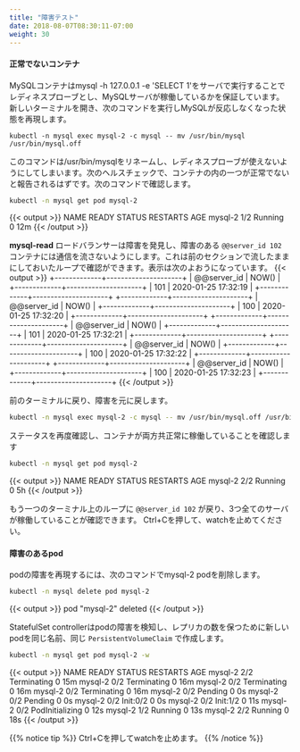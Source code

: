 ```yaml
---
title: "障害テスト"
date: 2018-08-07T08:30:11-07:00
weight: 30
---
```

<!--
#### Unhealthy container
MySQL container uses readiness probe by running mysql -h 127.0.0.1 -e 'SELECT 1' on the server to make sure MySQL server is still active.
Open a new terminal and simulate MySQL as being unresponsive by following command.
-->
#### 正常でないコンテナ
MySQLコンテナはmysql -h 127.0.0.1 -e 'SELECT 1'をサーバで実行することでレディネスプローブとし、MySQLサーバが稼働しているかを保証しています。
新しいターミナルを開き、次のコマンドを実行しMySQLが反応しなくなった状態を再現します。
```
kubectl -n mysql exec mysql-2 -c mysql -- mv /usr/bin/mysql /usr/bin/mysql.off
```

<!--
This command renames the /usr/bin/mysql command so that readiness probe can't find it. During the next health check, the pod should report one of it's containers is not healthy. This can be verified by following command.
-->
このコマンドは/usr/bin/mysqlをリネームし、レディネスプローブが使えないようにしてしまいます。次のヘルスチェックで、コンテナの内の一つが正常でないと報告されるはずです。次のコマンドで確認します。
```sh
kubectl -n mysql get pod mysql-2
```

{{< output >}}
NAME      READY     STATUS    RESTARTS   AGE
mysql-2   1/2       Running   0          12m
{{< /output >}}

<!--
**mysql-read** load balancer detects failures and takes action by not sending traffic to the failed container, `@@server_id 102`. You can check this by the loop running in the separate window from previous section. The loop shows the following output.
-->
**mysql-read** ロードバランサーは障害を発見し、障害のある `@@server_id 102` コンテナには通信を流さないようにします。これは前のセクションで流したままにしておいたループで確認ができます。表示は次のよおうになっています。
{{< output >}}
+-------------+---------------------+
| @@server_id | NOW()               |
+-------------+---------------------+
|         101 | 2020-01-25 17:32:19 |
+-------------+---------------------+
+-------------+---------------------+
| @@server_id | NOW()               |
+-------------+---------------------+
|         100 | 2020-01-25 17:32:20 |
+-------------+---------------------+
+-------------+---------------------+
| @@server_id | NOW()               |
+-------------+---------------------+
|         101 | 2020-01-25 17:32:21 |
+-------------+---------------------+
+-------------+---------------------+
| @@server_id | NOW()               |
+-------------+---------------------+
|         100 | 2020-01-25 17:32:22 |
+-------------+---------------------+
+-------------+---------------------+
| @@server_id | NOW()               |
+-------------+---------------------+
|         100 | 2020-01-25 17:32:23 |
+-------------+---------------------+
{{< /output >}}

<!--
Revert back to its initial state at the previous terminal.
-->
前のターミナルに戻り、障害を元に戻します。
```sh
kubectl -n mysql exec mysql-2 -c mysql -- mv /usr/bin/mysql.off /usr/bin/mysql
```

<!--
Check the status again to see that both containers are running and healthy
-->
ステータスを再度確認し、コンテナが両方共正常に稼働していることを確認します
```sh
kubectl -n mysql get pod mysql-2
```
{{< output >}}
NAME      READY     STATUS    RESTARTS   AGE
mysql-2   2/2       Running   0          5h
{{< /output >}}
<!--
The loop in another terminal is now showing `@@server_id 102` is back and all three servers are running.
Press Ctrl+C to stop watching.
#### Failed pod
To simulate a failed pod, delete mysql-2 pod by following command.
-->
もう一つのターミナル上のループに `@@server_id 102` が戻り、3つ全てのサーバが稼働していることが確認できます。
Ctrl+Cを押して、watchを止めてください。
#### 障害のあるpod
podの障害を再現するには、次のコマンドでmysql-2 podを削除します。
```sh
kubectl -n mysql delete pod mysql-2
```
{{< output >}}
pod "mysql-2" deleted
{{< /output >}}

<!--
StatefulSet controller recognizes failed pod and creates a new one to maintain the number of replicas with the same name and link to the same `PersistentVolumeClaim`.
-->
StatefulSet controllerはpodの障害を検知し、レプリカの数を保つために新しいpodを同じ名前、同じ `PersistentVolumeClaim` で作成します。
```sh
kubectl -n mysql get pod mysql-2 -w
```

{{< output >}}
NAME      READY   STATUS        RESTARTS   AGE
mysql-2   2/2     Terminating   0          15m
mysql-2   0/2     Terminating   0          16m
mysql-2   0/2     Terminating   0          16m
mysql-2   0/2     Terminating   0          16m
mysql-2   0/2     Pending       0          0s
mysql-2   0/2     Pending       0          0s
mysql-2   0/2     Init:0/2      0          0s
mysql-2   0/2     Init:1/2      0          11s
mysql-2   0/2     PodInitializing   0          12s
mysql-2   1/2     Running           0          13s
mysql-2   2/2     Running           0          18s
{{< /output >}}

<!--
{{% notice tip %}}
Press Ctrl+C to stop watching.
{{% /notice %}}
-->
{{% notice tip %}}
Ctrl+Cを押してwatchを止めます。
{{% /notice %}}